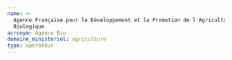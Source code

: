 ```yaml
---
name: >-
  Agence Française pour le Développement et la Promotion de l'Agriculture
  Biologique
acronym: Agence Bio
domaine_ministeriel: agriculture
type: operateur
---
```

 